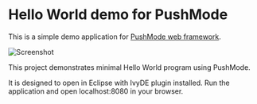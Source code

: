 # Hello World demo for PushMode

This is a simple demo application for [PushMode web framework](https://pushmode.angeloflogic.com/).

![Screenshot](https://cdn.machinezoo.com/images/pushmode/screenshots/helloworld2.png)

This project demonstrates minimal Hello World program using PushMode.

It is designed to open in Eclipse with IvyDE plugin installed.
Run the application and open localhost:8080 in your browser.
